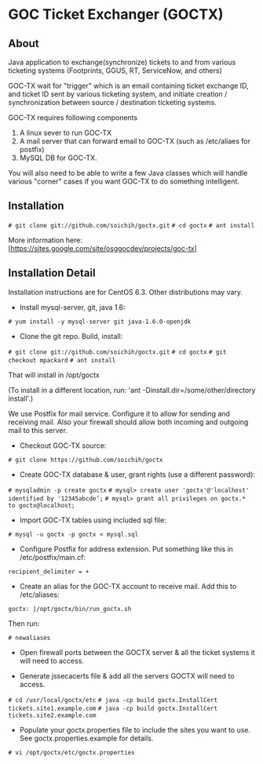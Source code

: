GOC Ticket Exchanger (GOCTX)
============================

About
-----

Java application to exchange(synchronize) tickets to and from various ticketing systems (Footprints, GGUS, RT, ServiceNow, and others)

GOC-TX wait for "trigger" which is an email containing ticket exchange ID, and ticket ID sent by various ticketing system, and initiate creation / synchronization between source / destination ticketing systems.

GOC-TX requires following components

1) A linux sever to run GOC-TX
2) A mail server that can forward email to GOC-TX (such as /etc/aliaes for postfix)
3) MySQL DB for GOC-TX.

You will also need to be able to write a few Java classes which will handle various "corner" cases if you want GOC-TX to do something intelligent.

Installation
------------

`# git clone git://github.com/soichih/goctx.git`
`# cd goctx`
`# ant install`

More information here: [https://sites.google.com/site/osggocdev/projects/goc-tx]

Installation Detail
-------------------

Installation instructions are for CentOS 6.3. Other distributions may vary.

- Install mysql-server, git, java 1.6:

`# yum install -y mysql-server git java-1.6.0-openjdk`

- Clone the git repo. Build, install:

`# git clone git://github.com/soichih/goctx.git`
`# cd goctx`
`# git checkout mpackard`
`# ant install`

That will install in /opt/goctx

(To install in a different location, run: 'ant -Dinstall.dir=/some/other/directory install'.)

We use Postfix for mail service. Configure it to allow for sending and receiving mail. Also your firewall should allow both incoming and outgoing mail to this server.

- Checkout GOC-TX source:

`# git clone https://github.com/soichih/goctx`

- Create GOC-TX database & user, grant rights (use a different password):

`# mysqladmin -p create goctx`
`# mysql> create user 'goctx'@'localhost' identified by '12345abcde’;`
`# mysql> grant all privileges on goctx.* to goctx@localhost;`

- Import GOC-TX tables using included sql file:

`# mysql -u goctx -p goctx < mysql.sql`

- Configure Postfix for address extension. Put something like this in /etc/postfix/main.cf:

`recipient_delimiter = +`

- Create an alias for the GOC-TX account to receive mail. Add this to /etc/aliases:

`goctx: |/opt/goctx/bin/run_goctx.sh`

Then run:

`# newaliases`

- Open firewall ports between the GOCTX server & all the ticket systems it will need to access.

- Generate jssecacerts file & add all the servers GOCTX will need to access. 

`# cd /usr/local/goctx/etc`
`# java -cp build goctx.InstallCert tickets.site1.example.com`
`# java -cp build goctx.InstallCert tickets.site2.example.com`

- Populate your goctx.properties file to include the sites you want to use. See goctx.properties.example for details.

`# vi /opt/goctx/etc/goctx.properties`



